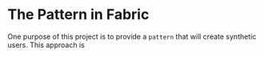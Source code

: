 # The Pattern in Fabric

One purpose of this project is to provide a `pattern` that will create synthetic users.  This approach is 